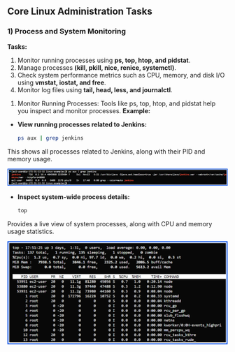 ## Core Linux Administration Tasks

### 1) Process and System Monitoring
**Tasks:**
1) Monitor running processes using **ps, top, htop, and pidstat**.
2) Manage processes **(kill, pkill, nice, renice, systemctl)**.
3) Check system performance metrics such as CPU, memory, and disk I/O using **vmstat, iostat, and free**.
4) Monitor log files using **tail, head, less, and journalctl**.

1. Monitor Running Processes:
Tools like ps, top, htop, and pidstat help you inspect and monitor processes.
**Example:**
- **View running processes related to Jenkins:**
  ```bash
  ps aux | grep jenkins
  ```
This shows all processes related to Jenkins, along with their PID and memory usage.

![process-example](./images/ps.png)

- **Inspect system-wide process details:**
   ```bash
  top
  ```
Provides a live view of system processes, along with CPU and memory usage statistics.

![top-example](./images/top.png)
